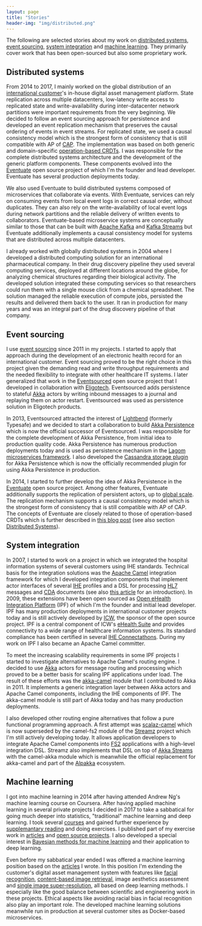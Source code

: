 ```yaml
---
layout: page
title: "Stories"
header-img: "img/distributed.png"
---
```


The following are selected stories about my work on [distributed systems](#distributed-systems), [event sourcing](#event-sourcing), 
[system integration](#system-integration) and [machine learning](#machine-learning). They primarily cover work that has been 
open-sourced but also some proprietary work.

## Distributed systems

From 2014 to 2017, I mainly worked on the global distribution of an [international customer](https://www.redbullmediahouse.com/)'s 
in-house digital asset management platform. State replication across multiple datacenters, low-latency write access to replicated 
state and write-availability during inter-datacenter network partitions were important requirements from the very beginning. 
We decided to follow an event sourcing approach for persistence and developed an event replication mechanism that preserves 
the causal ordering of events in event streams. For replicated state, we used a causal consistency model which is the strongest 
form of consistency that is still compatible with AP of [CAP](https://de.wikipedia.org/wiki/CAP-Theorem). The implementation 
was based on both generic and domain-specific [operation-based CRDTs](/2016/10/19/operation-based-crdt-framework/). I was 
responsible for the complete distributed systems architecture and the development of the generic platform components. 
These components evolved into the [Eventuate](https://github.com/RBMHTechnology/eventuate) open source project of which 
I'm the founder and lead developer. Eventuate has several production deployments today.

We also used Eventuate to build distributed systems composed of microservices that collaborate via events. With Eventuate,
services can rely on consuming events from local event logs in correct causal order, without duplicates. They can also rely 
on the write-availability of local event logs during network partitions and the reliable delivery of written events to 
collaborators. Eventuate-based microservice systems are conceptually similar to those that can be built with 
[Apache Kafka](http://kafka.apache.org/) and [Kafka Streams](http://kafka.apache.org/10/documentation/streams/) but 
Eventuate additionally implements a causal consistency model for systems that are distributed across multiple datacenters. 

I already worked with globally distributed systems in 2004 where I developed a distributed computing solution for an 
international pharmaceutical company. In their drug discovery pipeline they used several computing services, deployed at 
different locations around the globe, for analyzing chemical structures regarding their biological activity. The developed 
solution integrated these computing services so that researchers could run them with a single mouse click from a chemical 
spreadsheet. The solution managed the reliable execution of compute jobs, persisted the results and delivered them back 
to the user. It ran in production for many years and was an integral part of the drug discovery pipeline of that company.

## Event sourcing

I use [event sourcing](https://martinfowler.com/eaaDev/EventSourcing.html) since 2011 in my projects. I started to apply 
that approach during the development of an electronic health record for an international customer. Event sourcing proved 
to be the right choice in this project given the demanding read and write throughput requirements and the needed flexibility 
to integrate with other healthcare IT systems. I later generalized that work in the [Eventsourced](https://github.com/eligosource/eventsourced) 
open source project that I developed in collaboration with [Eligotech](http://www.eligotech.com/). Eventsourced adds 
persistence to stateful [Akka](https://akka.io/) actors by writing inbound messages to a journal and replaying them on 
actor restart. Eventsourced was used as persistence solution in Eligotech products. 

In 2013, Eventsourced attracted the interest of [Lightbend](https://www.lightbend.com/) (formerly Typesafe) and we decided 
to start a collaboration to build [Akka Persistence](https://doc.akka.io/docs/akka/current/persistence.html) which is now 
the official successor of Eventsourced. I was responsible for the complete development of Akka Persistence, from initial 
idea to production quality code. Akka Persistence has numerous production deployments today and is used as persistence 
mechanism in the [Lagom microservices framework](https://www.lagomframework.com/). I also developed the 
[Cassandra storage plugin](https://github.com/akka/akka-persistence-cassandra) for Akka Persistence which is now the 
officially recommended plugin for using Akka Persistence in production. 

In 2014, I started to further develop the idea of Akka Persistence in the [Eventuate](https://github.com/RBMHTechnology/eventuate) 
open source project. Among other features, Eventuate additionally supports the replication of persistent actors, up to 
[global scale](/2015/01/13/event-sourcing-at-global-scale/). The replication mechanism supports a causal consistency model 
which is the strongest form of consistency that is still compatible with AP of CAP. The concepts of Eventuate are closely 
related to those of operation-based CRDTs which is further described in [this blog post](/2016/10/19/operation-based-crdt-framework/) 
(see also section [Distributed Systems](#distributed-systems)). 

## System integration

In 2007, I started to work on a project in which we integrated the hospital information systems of several customers
using IHE standards. Technical basis for the integration solutions was the [Apache Camel](http://camel.apache.org/) 
integration framework for which I developed integration components that implement actor interfaces of several 
[IHE](https://www.ihe.net/) profiles and a DSL for processing  [HL7](http://www.hl7.org/) messages and 
[CDA](http://hl7.de/themen/hl7-cda-clinical-document-architecture/) documents (see also 
[this article](https://dzone.com/articles/introduction-open-ehealth) for an introduction). In 2009, these extensions have 
been open sourced as [Open eHealth Integration Platform](http://oehf.github.io/ipf/) (IPF) of which I'm the founder and 
initial lead developer. IPF has many production deployments in international customer projects today and is still actively 
developed by [ICW](https://icw-global.com/), the sponsor of the open source project. IPF is a central component of ICW's 
[eHealth Suite](https://icw-global.com/icw-ehealth-suite/) and provides connectivity to a wide range of healthcare information 
systems. Its standard compliance has been certified in several [IHE Connectathons](https://www.ihe.net/connectathon.aspx). 
During my work on IPF I also became an Apache Camel committer. 

To meet the increasing scalability requirements in some IPF projects I started to investigate alternatives to Apache Camel's 
routing engine. I decided to use [Akka](https://akka.io/) actors for message routing and processing which proved to be a 
better basis for scaling IPF applications under load. The result of these efforts was the 
[akka-camel](https://doc.akka.io/docs/akka/2.5.4/scala/camel.html) module that I contributed to Akka in 2011. It implements 
a generic integration layer between Akka actors and Apache Camel components, including the IHE components of IPF. The 
akka-camel module is still part of Akka today and has many production deployments.

I also developed other routing engine alternatives that follow a pure functional programming approach. A first attempt was 
[scalaz-camel](https://github.com/krasserm/scalaz-camel) which is now superseded by the camel-fs2 module of the 
[Streamz](https://github.com/krasserm/streamz) project which I'm still actively developing today. It allows application 
developers to integrate Apache Camel components into [FS2](https://github.com/functional-streams-for-scala/fs2) applications 
with a high-level integration DSL. Streamz also implements that DSL on top of 
[Akka Streams](https://doc.akka.io/docs/akka/current/stream/index.html) with the camel-akka module which is meanwhile the 
official replacement for akka-camel and part of the [Alpakka](https://github.com/akka/alpakka) ecosystem.

## Machine learning

I got into machine learning in 2014 after having attended Andrew Ng's machine learning course on Coursera. After having 
applied machine learning in several private projects I decided in 2017 to take a sabbatical for going much deeper into
statistics, "traditional" machine learning and deep learning. I took several [courses](/resume/#certifications) and gained
further experience by [supplemantary reading](/2018/01/03/machine-learning-resources/) and doing exercises. I published part of 
my exercise work in [articles](/) and [open source projects](/resume#open-source-projects). I also developed a special 
interest in [Bayesian methods for machine learning](https://github.com/krasserm/bayesian-machine-learning) and their
application to deep learning.
 
Even before my sabbatical year ended I was offered a machine learning position based on the [articles](/) I wrote. In this 
position I'm extending the customer's digital asset management system with features like [facial recognition](https://resources.merlinone.com/facial-recognition), 
[content-based image retrieval](https://resources.merlinone.com/image-similarity), image aesthetics assessment and 
[single image super-resolution](https://github.com/krasserm/super-resolution), all based on deep learning methods. I 
especially like the good balance between scientific and engineering work in these projects. Ethical aspects like avoiding 
racial bias in facial recognition also play an important role. The developed machine learning solutions meanwhile run 
in production at several customer sites as Docker-based microservices.
